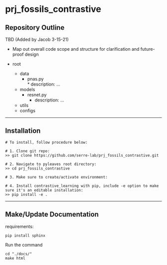 # prj_fossils_contrastive


## Repository Outline
TBD (Added by Jacob 3-15-21)
* Map out overall code scope and structure for clarification and future-proof design
  

* root  
    *  data  
        * pnas.py  
              * description: ...  
    *  models  
       *  resnet.py  
          *  description: ...  
    *  utils  
    *  configs



---------------
## Installation
```
# To install, follow procedure below:

# 1. Clone git repo:
>> git clone https://github.com/serre-lab/prj_fossils_contrastive.git

# 2. Navigate to pyleaves root directory:
>> cd prj_fossils_contrastive

# 3. Make sure to create/activate environment:
    
# 4. Install contrastive_learning with pip, include -e option to make sure it's an editable installation:
>> pip install -e .

```

--------------
## Make/Update Documentation

requirements:
```
pip install sphinx
```
Run the command
```
cd "./docs/"
make html

```

